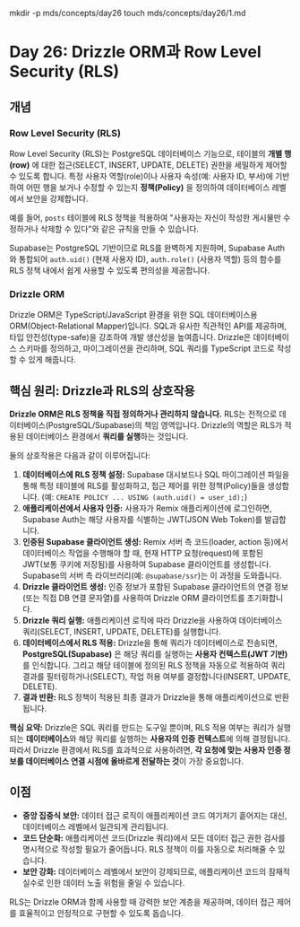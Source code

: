 mkdir -p mds/concepts/day26
touch mds/concepts/day26/1.md

# Day 26: Drizzle ORM과 Row Level Security (RLS)

## 개념

### Row Level Security (RLS)

Row Level Security (RLS)는 PostgreSQL 데이터베이스 기능으로, 테이블의 **개별 행(row)** 에 대한 접근(SELECT, INSERT, UPDATE, DELETE) 권한을 세밀하게 제어할 수 있도록 합니다. 특정 사용자 역할(role)이나 사용자 속성(예: 사용자 ID, 부서)에 기반하여 어떤 행을 보거나 수정할 수 있는지 **정책(Policy)** 을 정의하여 데이터베이스 레벨에서 보안을 강제합니다.

예를 들어, `posts` 테이블에 RLS 정책을 적용하여 "사용자는 자신이 작성한 게시물만 수정하거나 삭제할 수 있다"와 같은 규칙을 만들 수 있습니다.

Supabase는 PostgreSQL 기반이므로 RLS를 완벽하게 지원하며, Supabase Auth와 통합되어 `auth.uid()` (현재 사용자 ID), `auth.role()` (사용자 역할) 등의 함수를 RLS 정책 내에서 쉽게 사용할 수 있도록 편의성을 제공합니다.

### Drizzle ORM

Drizzle ORM은 TypeScript/JavaScript 환경을 위한 SQL 데이터베이스용 ORM(Object-Relational Mapper)입니다. SQL과 유사한 직관적인 API를 제공하며, 타입 안전성(type-safe)을 강조하여 개발 생산성을 높여줍니다. Drizzle은 데이터베이스 스키마를 정의하고, 마이그레이션을 관리하며, SQL 쿼리를 TypeScript 코드로 작성할 수 있게 해줍니다.

## 핵심 원리: Drizzle과 RLS의 상호작용

**Drizzle ORM은 RLS 정책을 직접 정의하거나 관리하지 않습니다.** RLS는 전적으로 데이터베이스(PostgreSQL/Supabase)의 책임 영역입니다. Drizzle의 역할은 RLS가 적용된 데이터베이스 환경에서 **쿼리를 실행**하는 것입니다.

둘의 상호작용은 다음과 같이 이루어집니다:

1.  **데이터베이스에 RLS 정책 설정:** Supabase 대시보드나 SQL 마이그레이션 파일을 통해 특정 테이블에 RLS를 활성화하고, 접근 제어를 위한 정책(Policy)들을 생성합니다. (예: `CREATE POLICY ... USING (auth.uid() = user_id);`)
2.  **애플리케이션에서 사용자 인증:** 사용자가 Remix 애플리케이션에 로그인하면, Supabase Auth는 해당 사용자를 식별하는 JWT(JSON Web Token)를 발급합니다.
3.  **인증된 Supabase 클라이언트 생성:** Remix 서버 측 코드(loader, action 등)에서 데이터베이스 작업을 수행해야 할 때, 현재 HTTP 요청(request)에 포함된 JWT(보통 쿠키에 저장됨)를 사용하여 Supabase 클라이언트를 생성합니다. Supabase의 서버 측 라이브러리(예: `@supabase/ssr`)는 이 과정을 도와줍니다.
4.  **Drizzle 클라이언트 생성:** 인증 정보가 포함된 Supabase 클라이언트의 연결 정보(또는 직접 DB 연결 문자열)를 사용하여 Drizzle ORM 클라이언트를 초기화합니다.
5.  **Drizzle 쿼리 실행:** 애플리케이션 로직에 따라 Drizzle을 사용하여 데이터베이스 쿼리(SELECT, INSERT, UPDATE, DELETE)를 실행합니다.
6.  **데이터베이스에서 RLS 적용:** Drizzle을 통해 쿼리가 데이터베이스로 전송되면, **PostgreSQL(Supabase)** 은 해당 쿼리를 실행하는 **사용자 컨텍스트(JWT 기반)** 를 인식합니다. 그리고 해당 테이블에 정의된 RLS 정책을 자동으로 적용하여 쿼리 결과를 필터링하거나(SELECT), 작업 허용 여부를 결정합니다(INSERT, UPDATE, DELETE).
7.  **결과 반환:** RLS 정책이 적용된 최종 결과가 Drizzle을 통해 애플리케이션으로 반환됩니다.

**핵심 요약:** Drizzle은 SQL 쿼리를 만드는 도구일 뿐이며, RLS 적용 여부는 쿼리가 실행되는 **데이터베이스**와 해당 쿼리를 실행하는 **사용자의 인증 컨텍스트**에 의해 결정됩니다. 따라서 Drizzle 환경에서 RLS를 효과적으로 사용하려면, **각 요청에 맞는 사용자 인증 정보를 데이터베이스 연결 시점에 올바르게 전달하는 것**이 가장 중요합니다.

## 이점

-   **중앙 집중식 보안:** 데이터 접근 로직이 애플리케이션 코드 여기저기 흩어지는 대신, 데이터베이스 레벨에서 일관되게 관리됩니다.
-   **코드 단순화:** 애플리케이션 코드(Drizzle 쿼리)에서 모든 데이터 접근 권한 검사를 명시적으로 작성할 필요가 줄어듭니다. RLS 정책이 이를 자동으로 처리해줄 수 있습니다.
-   **보안 강화:** 데이터베이스 레벨에서 보안이 강제되므로, 애플리케이션 코드의 잠재적 실수로 인한 데이터 노출 위험을 줄일 수 있습니다.

RLS는 Drizzle ORM과 함께 사용할 때 강력한 보안 계층을 제공하며, 데이터 접근 제어를 효율적이고 안정적으로 구현할 수 있도록 돕습니다. 